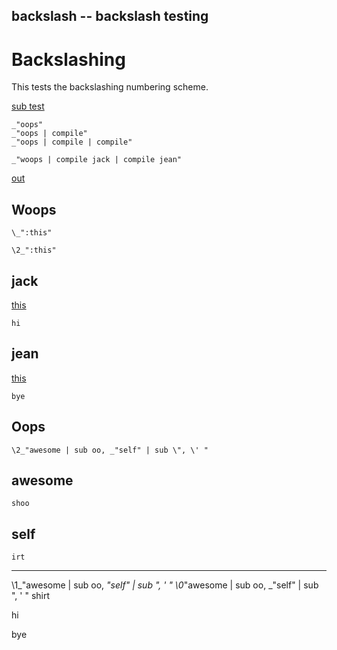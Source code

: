 backslash -- backslash testing
---
# Backslashing

This tests the backslashing numbering scheme. 

[sub test]()

    _"oops"
    _"oops | compile"
    _"oops | compile | compile"

    _"woops | compile jack | compile jean"

[out](# "save:")


## Woops

    \_":this"

    \2_":this"

## jack

[this]()

    hi

## jean

[this]()

    bye


## Oops

    \2_"awesome | sub oo, _"self" | sub \", \' "

## awesome

    shoo

## self

    irt

---
\1_"awesome | sub oo, _"self" | sub \", \' "
\0_"awesome | sub oo, _"self" | sub \", \' "
shirt

hi

bye
